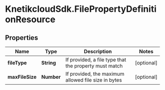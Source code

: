# KnetikcloudSdk.FilePropertyDefinitionResource

## Properties
Name | Type | Description | Notes
------------ | ------------- | ------------- | -------------
**fileType** | **String** | If provided, a file type that the property must match | [optional] 
**maxFileSize** | **Number** | If provided, the maximum allowed file size in bytes | [optional] 


